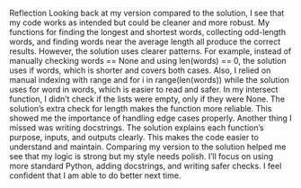 Reflection
Looking back at my version compared to the solution, I see that my code works as intended but could be cleaner and more robust. My functions for finding the longest and shortest words, collecting odd-length words, and finding words near the average length all produce the correct results. However, the solution uses clearer patterns. For example, instead of manually checking words == None and using len(words) == 0, the solution uses if words, which is shorter and covers both cases. Also, I relied on manual indexing with range and for i in range(len(words)) while the solution uses for word in words, which is easier to read and safer. In my intersect function, I didn’t check if the lists were empty, only if they were None. The solution’s extra check for length makes the function more reliable. This showed me the importance of handling edge cases properly. Another thing I missed was writing docstrings. The solution explains each function’s purpose, inputs, and outputs clearly. This makes the code easier to understand and maintain. Comparing my version to the solution helped me see that my logic is strong but my style needs polish. I’ll focus on using more standard Python, adding docstrings, and writing safer checks. I feel confident that I am able to do better next time. 